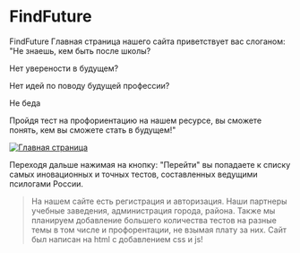 # FindFuture
FindFuture
Главная страница нашего сайта приветствует вас слоганом: "Не знаешь, кем быть после школы?

Нет уверености в будущем?

Нет идей по поводу будущей профессии?

Не беда

Пройдя тест на профориентацию на нашем ресурсе, вы сможете понять, кем вы сможете стать в будущем!"

[![Главная страница](////http://///http://test.nemigame.ru/test.nemigame.ru/)](////http://test.nemigame.ru/)

Переходя дальше нажимая на кнопку: "Перейти" вы попадаете к списку самых иновационных и точных тестов, составленных ведущими псилогами России.

>На нашем сайте есть регистрация и авторизация. Наши партнеры учебные заведения, администрация города, района.
>Также мы планируем добавление большего количества тестов на разные темы в том числе и профорентации, не взымая плату за них.
>Сайт был написан на html с добавлением css и js!



